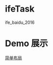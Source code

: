 # ifeTask
<p style="color:bule">ife_baidu_2016</p>
<h1>Demo 展示</h1>
<a href="https://htmlpreview.github.io?blob/master/Stage1/task06/index.html" title="简单布局">简单布局</a>
 
